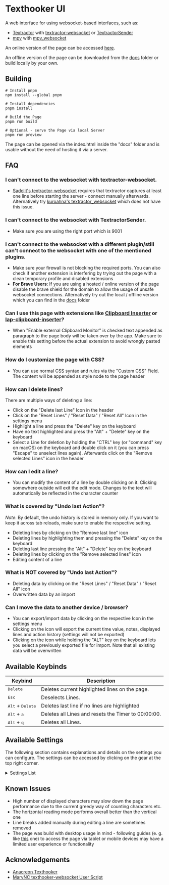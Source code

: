 # Texthooker UI

A web interface for using websocket-based interfaces, such as:
- [Textractor](https://github.com/Artikash/Textractor) with [textractor-websocket](https://github.com/kuroahna/textractor_websocket) or [TextractorSender](https://github.com/KamWithK/TextractorSender)
- [mpv](https://mpv.io) with [mpv_websocket](https://github.com/kuroahna/mpv_websocket)

An online version of the page can be accessed [here](https://renji-xd.github.io/texthooker-ui/).

An offline version of the page can be downloaded from the [docs](https://raw.githubusercontent.com/Renji-XD/texthooker-ui/main/docs/index.html) folder or build locally by your own.

## Building

```
# Install pnpm
npm install --global pnpm

# Install dependencies
pnpm install

# Build the Page
pnpm run build

# Optional - serve the Page via local Server
pnpm run preview
```

The page can be opened via the index.html inside the "docs" folder and is usable without the need of hosting it via a server.

## FAQ

### I can't connect to the websocket with textractor-websocket.

-   [Sadolit's textractor-websocket](https://github.com/sadolit/textractor-websocket) requires that textractor captures at least one line before starting the server - connect manually afterwards. Alternatively try [kuroahna's textractor_websocket](https://github.com/kuroahna/textractor_websocket) which does not have this issue.

### I can't connect to the websocket with TextractorSender.

-   Make sure you are using the right port which is 9001

### I can't connect to the websocket with a different plugin/still can't connect to the websocket with one of the mentioned plugins.

-   Make sure your firewall is not blocking the required ports. You can also check if another extension is interfering by trying out the page with a clean temporary profile and disabled extensions
-	**For Brave Users**: If you are using a hosted / online version of the page disable the brave shield for the domain to allow the usage of unsafe websocket connections. Alternatively try out the local / offline version which you can find in the [docs](https://raw.githubusercontent.com/Renji-XD/texthooker-ui/main/docs/index.html) folder

### Can I use this page with extensions like [Clipboard Inserter](https://github.com/kmltml/clipboard-inserter) or [lap-clipboard-inserter](https://github.com/laplus-sadness/lap-clipboard-inserter)?

-   When "Enable external Clipboard Monitor" is checked text appended as paragraph to the page body will be taken over by the app. Make sure to enable this setting before the actual extension to avoid wrongly pasted elements

### How do I customize the page with CSS?

-   You can use normal CSS syntax and rules via the "Custom CSS" Field. The content will be appended as style node to the page header

### How can I delete lines?

There are multiple ways of deleting a line:

-   Click on the "Delete last Line" Icon in the header
-   Click on the "Reset Lines" / "Reset Data" / "Reset All" Icon in the settings menu
-   Highlight a line and press the "Delete" key on the keyboard
-   Have no text highlighted and press the "Alt" + "Delete" key on the keyboard
-   Select a Line for deletion by holding the "CTRL" key (or "command" key on macOS) on the keyboard and double click on it (you can press "Escape" to unselect lines again). Afterwards click on the "Remove selected Lines" icon in the header

### How can I edit a line?

-   You can modify the content of a line by double clicking on it. Clicking somewhere outside will exit the edit mode. Changes to the text will automatically be reflected in the character counter

### What is covered by "Undo last Action"?

_Note_: By default, the undo history is stored in memory only. If you want to keep it across tab reloads, make sure to enable the respective setting.

-   Deleting lines by clicking on the "Remove last line" icon
-   Deleting lines by highlighting them and pressing the "Delete" key on the keyboard
-   Deleting last line pressing the "Alt" + "Delete" key on the keyboard
-   Deleting lines by clicking on the "Remove selected lines" icon
-   Editing content of a line

### What is NOT covered by "Undo last Action"?

-   Deleting data by clicking on the "Reset Lines" / "Reset Data" / "Reset All" icon
-   Overwritten data by an import

### Can I move the data to another device / browser?

-   You can export/import data by clicking on the respective Icon in the settings menu
-   Clicking on the icon will export the current time value, notes, displayed lines and action history (settings will not be exported)
-   Clicking on the icon while holding the "ALT" key on the keyboard lets you select a previously exported file for import. Note that all existing data will be overwritten

## Available Keybinds
| Keybind | Description |
|-|-|
| <kbd>Delete</kbd> | Deletes current highlighted lines on the page. |
| <kbd>Esc</kbd> | Deselects Lines. |
| <kbd>Alt</kbd> + <kbd>Delete</kbd> | Deletes last line if no lines are highlighted |
| <kbd>Alt</kbd> + <kbd>a</kbd> | Deletes all Lines and resets the Timer to 00:00:00. |
| <kbd>Alt</kbd> + <kbd>q</kbd> | Deletes all Lines. |


## Available Settings

The following section contains explanations and details on the settings you can configure. The settings can be accessed by clicking on the gear at the top right corner.

<details style="cursor: pointer;">
    <summary>Settings List</summary>

| Setting | Description |
|-|-|
| Presets | Allows you to save the current Settings as a Preset and to quickly switch between them.<br/>**Note:** Changes to Settings needs to be manually saved to a Preset by clicking on the Save button. The Dialog to apply Settings to current Lines or Storage like "Store X persistently", "Prevent Last Line Duplicate", "Remove all Whitespace" etc. will not be triggered by switching between Presets. You can still execute them by toggling respective Setting.|
| Window Title | Lets you set the current document title. This can be used with Yomichan to tag your created cards (with the `{document-title}` [marker](https://github.com/FooSoft/yomichan#markers-for-term-cards)). |
| Primary WebSocket | URL of the primary WebSocket to which you want to connect. |
| Secondary WebSocket | URL of the secondary WebSocket to which you want to connect. |
| Font Size | The font size, in number of pixels. |
| Online Font | Lets you select a font from a predefined selection. An internet connection is required in order for this work. |
| Prevent Last Line Duplicate | This will prevent the insertion/pasting of a line if the text is equal to one of the last n configured lines. |
| AFK Timer (s) | Number of seconds after which the timer will automatically pause without page interaction (no new line, text selection, or pointer move). |
| Adjust Timer after AFK | If enabled, the timer will be subtracted by the configured `AFK Timer (s)` value whenever the timer was paused due to no page interaction. |
| Enable external Clipboard Monitor | If enabled, this will allow the texthooker page to handle lines pasted by extensions like [Clipboard Inserter](https://github.com/kmltml/clipboard-inserter) or [lap-clipboard-inserter](https://github.com/laplus-sadness/lap-clipboard-inserter). |
| Show Preset Quick Switch | If enabled and you have more than 2 preset stored, this will display a preset selector in the page header for quick access to your presets. |
| Skip Reset Confirmations | If enabled, reset / delete actions like "Reset Lines" will be immediately executed without asking for confirmation. |
| Store Stats persistently | If enabled, the stats (time, speed, etc.) will be stored in your local browser storage. This means the stats will be available after tab reloads, etc. |
| Store Notes persistently | If enabled, the text within the notes section will be stored in your local browser storage. |
| Store Lines persistently | If enabled, the inserted/pasted lines will be stored in your local browser storage. |
| Store Action History persistently | If enabled, the [revertible actions](#what-is-covered-by-undo-last-action) will be stored in your local browser storage. |
| Enable Paste | If enabled, this will allow the user to manually paste new lines to the texthooker page (i.e. with ctrl+v). |
| Block Copy from Page | If enabled, this will block the next line insertion by an external clipboard monitor after copying text from the page |
| Allow Paste during Pause | If enabled, this will allow the page to paste new lines even with a paused timer. |
| Allow new Line during Pause | If enabled, this will allow the page to insert new lines from other sources than pasting even with a paused timer. |
| Autostart Timer by Paste during Pause | If enabled, the time will automatically re-start if it was paused and new lines were pasted. |
| Autostart Timer by Line during Pause | If enabled, the time will automatically re-start if it was paused and new lines were inserted by sources than pasting. |
| Flash on missed Line | If enabled, the page will flash every time a line is inserted/pasted *if your timer is paused*. These lines will be ignored from stats collection. |
| Prevent Global Duplicate | This is the same as "Prevent Last Line Duplicate", except the line is checked against the entire document. The line will not be inserted/pasted if it is found anywhere within the document. |
| Display Text vertically | If enabled, the lines will be displayed vertically instead horizontally. |
| Reverse Line Order | If enabled, the new lines will be appended on top (horizontal mode) / left (vertical mode) instead of bottom / right respectively. |
| Preserve Whitespace | If enabled, all existing whitespace (such as spaces, new line characters, etc.) within the line will be fully displayed. If left disabled, newlines and multiple spaces in a row will be collapsed to a singular space. This has no effect if the whitespace is already removed (i.e. with the `Remove all Whitespace` option enabled). |
| Remove all Whitespace | If enabled, all whitespace will be removed from the lines before they are inserted into the page. |
| Show Timer | If enabled, the page will display the current passed (active) time in the header. |
| Show Speed | If enabled, the page will display the current characters per hour in the header. |
| Show Character Count | If enabled, the page will display the current number of displayed characters within the page. |
| Show Line Count | If enabled, the page will display the current number of inserted lines within the page. |
| Blur Stats | If enabled, the displayed stats will be blurred. These stats are unblurred on hover. |
| Enable Line Animation | If enabled, adds Lines with a short animated Transition. |
| Continuous Reconnect | If enabled, supresses Connection Error Messages and retries to connect to the Websocket Url continuously. |
| Custom CSS | Lets you insert custom CSS rules to customize the page further. |

</details>

## Known Issues

-   High number of displayed characters may slow down the page performance due to the current greedy way of counting characters etc.
-   The horizontal reading mode performs overall better than the vertical one
-   Line breaks added manually during editing a line are sometimes removed
-	The page was build with desktop usage in mind - following guides (e. g. like [this](https://rentry.co/android-texthook) one) to access the page via tablet or mobile devices may have a limited user experience or functionality

## Acknowledgements

-   [Anacreon Texthooker](https://anacreondjt.gitlab.io/texthooker.html)
-   [MarvNC texthooker-websocket User Script](https://github.com/MarvNC/texthooker-websocket)
